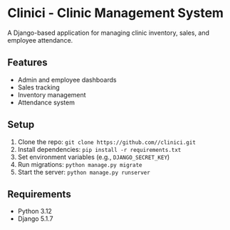 # Clinici - Clinic Management System
A Django-based application for managing clinic inventory, sales, and employee attendance.

## Features
- Admin and employee dashboards
- Sales tracking
- Inventory management
- Attendance system

## Setup
1. Clone the repo: `git clone https://github.com//clinici.git`
2. Install dependencies: `pip install -r requirements.txt`
3. Set environment variables (e.g., `DJANGO_SECRET_KEY`)
4. Run migrations: `python manage.py migrate`
5. Start the server: `python manage.py runserver`

## Requirements
- Python 3.12
- Django 5.1.7